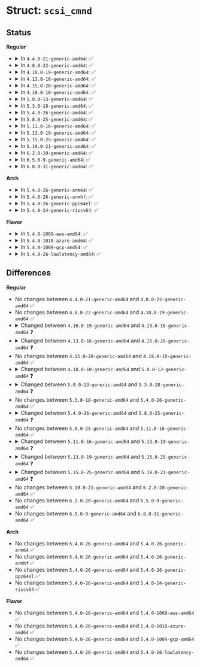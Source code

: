 # Struct: <code>scsi_cmnd</code>

## Status
<b>Regular</b>
<ul>
<li>
<details>
<summary>In <code>4.4.0-21-generic-amd64</code>: ✅</summary>

```c
struct scsi_cmnd {
    struct scsi_device * device;
    struct list_head list;
    struct list_head eh_entry;
    struct delayed_work abort_work;
    int eh_eflags;
    long unsigned int serial_number;
    long unsigned int jiffies_at_alloc;
    int retries;
    int allowed;
    unsigned char prot_op;
    unsigned char prot_type;
    unsigned char prot_flags;
    short unsigned int cmd_len;
    enum dma_data_direction sc_data_direction;
    unsigned char * cmnd;
    struct scsi_data_buffer sdb;
    struct scsi_data_buffer * prot_sdb;
    unsigned int underflow;
    unsigned int transfersize;
    struct request * request;
    unsigned char * sense_buffer;
    void (*)(struct scsi_cmnd *) scsi_done;
    struct scsi_pointer SCp;
    unsigned char * host_scribble;
    int result;
    int flags;
    unsigned char tag;
}
```
</details>
</li>
<li>
<details>
<summary>In <code>4.8.0-22-generic-amd64</code>: ✅</summary>

```c
struct scsi_cmnd {
    struct scsi_device * device;
    struct list_head list;
    struct list_head eh_entry;
    struct delayed_work abort_work;
    int eh_eflags;
    long unsigned int serial_number;
    long unsigned int jiffies_at_alloc;
    int retries;
    int allowed;
    unsigned char prot_op;
    unsigned char prot_type;
    unsigned char prot_flags;
    short unsigned int cmd_len;
    enum dma_data_direction sc_data_direction;
    unsigned char * cmnd;
    struct scsi_data_buffer sdb;
    struct scsi_data_buffer * prot_sdb;
    unsigned int underflow;
    unsigned int transfersize;
    struct request * request;
    unsigned char * sense_buffer;
    void (*)(struct scsi_cmnd *) scsi_done;
    struct scsi_pointer SCp;
    unsigned char * host_scribble;
    int result;
    int flags;
    unsigned char tag;
}
```
</details>
</li>
<li>
<details>
<summary>In <code>4.10.0-19-generic-amd64</code>: ✅</summary>

```c
struct scsi_cmnd {
    struct scsi_device * device;
    struct list_head list;
    struct list_head eh_entry;
    struct delayed_work abort_work;
    int eh_eflags;
    long unsigned int serial_number;
    long unsigned int jiffies_at_alloc;
    int retries;
    int allowed;
    unsigned char prot_op;
    unsigned char prot_type;
    unsigned char prot_flags;
    short unsigned int cmd_len;
    enum dma_data_direction sc_data_direction;
    unsigned char * cmnd;
    struct scsi_data_buffer sdb;
    struct scsi_data_buffer * prot_sdb;
    unsigned int underflow;
    unsigned int transfersize;
    struct request * request;
    unsigned char * sense_buffer;
    void (*)(struct scsi_cmnd *) scsi_done;
    struct scsi_pointer SCp;
    unsigned char * host_scribble;
    int result;
    int flags;
    unsigned char tag;
}
```
</details>
</li>
<li>
<details>
<summary>In <code>4.13.0-16-generic-amd64</code>: ✅</summary>

```c
struct scsi_cmnd {
    struct scsi_request req;
    struct scsi_device * device;
    struct list_head list;
    struct list_head eh_entry;
    struct delayed_work abort_work;
    int eh_eflags;
    long unsigned int serial_number;
    long unsigned int jiffies_at_alloc;
    int retries;
    int allowed;
    unsigned char prot_op;
    unsigned char prot_type;
    unsigned char prot_flags;
    short unsigned int cmd_len;
    enum dma_data_direction sc_data_direction;
    unsigned char * cmnd;
    struct scsi_data_buffer sdb;
    struct scsi_data_buffer * prot_sdb;
    unsigned int underflow;
    unsigned int transfersize;
    struct request * request;
    unsigned char * sense_buffer;
    void (*)(struct scsi_cmnd *) scsi_done;
    struct scsi_pointer SCp;
    unsigned char * host_scribble;
    int result;
    int flags;
    unsigned char tag;
}
```
</details>
</li>
<li>
<details>
<summary>In <code>4.15.0-20-generic-amd64</code>: ✅</summary>

```c
struct scsi_cmnd {
    struct scsi_request req;
    struct scsi_device * device;
    struct list_head list;
    struct list_head eh_entry;
    struct delayed_work abort_work;
    struct callback_head rcu;
    int eh_eflags;
    long unsigned int serial_number;
    long unsigned int jiffies_at_alloc;
    int retries;
    int allowed;
    unsigned char prot_op;
    unsigned char prot_type;
    unsigned char prot_flags;
    short unsigned int cmd_len;
    enum dma_data_direction sc_data_direction;
    unsigned char * cmnd;
    struct scsi_data_buffer sdb;
    struct scsi_data_buffer * prot_sdb;
    unsigned int underflow;
    unsigned int transfersize;
    struct request * request;
    unsigned char * sense_buffer;
    void (*)(struct scsi_cmnd *) scsi_done;
    struct scsi_pointer SCp;
    unsigned char * host_scribble;
    int result;
    int flags;
    unsigned char tag;
}
```
</details>
</li>
<li>
<details>
<summary>In <code>4.18.0-10-generic-amd64</code>: ✅</summary>

```c
struct scsi_cmnd {
    struct scsi_request req;
    struct scsi_device * device;
    struct list_head list;
    struct list_head eh_entry;
    struct delayed_work abort_work;
    struct callback_head rcu;
    int eh_eflags;
    long unsigned int serial_number;
    long unsigned int jiffies_at_alloc;
    int retries;
    int allowed;
    unsigned char prot_op;
    unsigned char prot_type;
    unsigned char prot_flags;
    short unsigned int cmd_len;
    enum dma_data_direction sc_data_direction;
    unsigned char * cmnd;
    struct scsi_data_buffer sdb;
    struct scsi_data_buffer * prot_sdb;
    unsigned int underflow;
    unsigned int transfersize;
    struct request * request;
    unsigned char * sense_buffer;
    void (*)(struct scsi_cmnd *) scsi_done;
    struct scsi_pointer SCp;
    unsigned char * host_scribble;
    int result;
    int flags;
    unsigned char tag;
}
```
</details>
</li>
<li>
<details>
<summary>In <code>5.0.0-13-generic-amd64</code>: ✅</summary>

```c
struct scsi_cmnd {
    struct scsi_request req;
    struct scsi_device * device;
    struct list_head list;
    struct list_head eh_entry;
    struct delayed_work abort_work;
    struct callback_head rcu;
    int eh_eflags;
    long unsigned int serial_number;
    long unsigned int jiffies_at_alloc;
    int retries;
    int allowed;
    unsigned char prot_op;
    unsigned char prot_type;
    unsigned char prot_flags;
    short unsigned int cmd_len;
    enum dma_data_direction sc_data_direction;
    unsigned char * cmnd;
    struct scsi_data_buffer sdb;
    struct scsi_data_buffer * prot_sdb;
    unsigned int underflow;
    unsigned int transfersize;
    struct request * request;
    unsigned char * sense_buffer;
    void (*)(struct scsi_cmnd *) scsi_done;
    struct scsi_pointer SCp;
    unsigned char * host_scribble;
    int result;
    int flags;
    long unsigned int state;
    unsigned char tag;
}
```
</details>
</li>
<li>
<details>
<summary>In <code>5.3.0-18-generic-amd64</code>: ✅</summary>

```c
struct scsi_cmnd {
    struct scsi_request req;
    struct scsi_device * device;
    struct list_head list;
    struct list_head eh_entry;
    struct delayed_work abort_work;
    struct callback_head rcu;
    int eh_eflags;
    long unsigned int jiffies_at_alloc;
    int retries;
    int allowed;
    unsigned char prot_op;
    unsigned char prot_type;
    unsigned char prot_flags;
    short unsigned int cmd_len;
    enum dma_data_direction sc_data_direction;
    unsigned char * cmnd;
    struct scsi_data_buffer sdb;
    struct scsi_data_buffer * prot_sdb;
    unsigned int underflow;
    unsigned int transfersize;
    struct request * request;
    unsigned char * sense_buffer;
    void (*)(struct scsi_cmnd *) scsi_done;
    struct scsi_pointer SCp;
    unsigned char * host_scribble;
    int result;
    int flags;
    long unsigned int state;
    unsigned char tag;
}
```
</details>
</li>
<li>
<details>
<summary>In <code>5.4.0-26-generic-amd64</code>: ✅</summary>

```c
struct scsi_cmnd {
    struct scsi_request req;
    struct scsi_device * device;
    struct list_head list;
    struct list_head eh_entry;
    struct delayed_work abort_work;
    struct callback_head rcu;
    int eh_eflags;
    long unsigned int jiffies_at_alloc;
    int retries;
    int allowed;
    unsigned char prot_op;
    unsigned char prot_type;
    unsigned char prot_flags;
    short unsigned int cmd_len;
    enum dma_data_direction sc_data_direction;
    unsigned char * cmnd;
    struct scsi_data_buffer sdb;
    struct scsi_data_buffer * prot_sdb;
    unsigned int underflow;
    unsigned int transfersize;
    struct request * request;
    unsigned char * sense_buffer;
    void (*)(struct scsi_cmnd *) scsi_done;
    struct scsi_pointer SCp;
    unsigned char * host_scribble;
    int result;
    int flags;
    long unsigned int state;
    unsigned char tag;
}
```
</details>
</li>
<li>
<details>
<summary>In <code>5.8.0-25-generic-amd64</code>: ✅</summary>

```c
struct scsi_cmnd {
    struct scsi_request req;
    struct scsi_device * device;
    struct list_head eh_entry;
    struct delayed_work abort_work;
    struct callback_head rcu;
    int eh_eflags;
    long unsigned int jiffies_at_alloc;
    int retries;
    int allowed;
    unsigned char prot_op;
    unsigned char prot_type;
    unsigned char prot_flags;
    short unsigned int cmd_len;
    enum dma_data_direction sc_data_direction;
    unsigned char * cmnd;
    struct scsi_data_buffer sdb;
    struct scsi_data_buffer * prot_sdb;
    unsigned int underflow;
    unsigned int transfersize;
    struct request * request;
    unsigned char * sense_buffer;
    void (*)(struct scsi_cmnd *) scsi_done;
    struct scsi_pointer SCp;
    unsigned char * host_scribble;
    int result;
    int flags;
    long unsigned int state;
    unsigned char tag;
    unsigned int extra_len;
}
```
</details>
</li>
<li>
<details>
<summary>In <code>5.11.0-16-generic-amd64</code>: ✅</summary>

```c
struct scsi_cmnd {
    struct scsi_request req;
    struct scsi_device * device;
    struct list_head eh_entry;
    struct delayed_work abort_work;
    struct callback_head rcu;
    int eh_eflags;
    long unsigned int jiffies_at_alloc;
    int retries;
    int allowed;
    unsigned char prot_op;
    unsigned char prot_type;
    unsigned char prot_flags;
    short unsigned int cmd_len;
    enum dma_data_direction sc_data_direction;
    unsigned char * cmnd;
    struct scsi_data_buffer sdb;
    struct scsi_data_buffer * prot_sdb;
    unsigned int underflow;
    unsigned int transfersize;
    struct request * request;
    unsigned char * sense_buffer;
    void (*)(struct scsi_cmnd *) scsi_done;
    struct scsi_pointer SCp;
    unsigned char * host_scribble;
    int result;
    int flags;
    long unsigned int state;
    unsigned char tag;
    unsigned int extra_len;
}
```
</details>
</li>
<li>
<details>
<summary>In <code>5.13.0-19-generic-amd64</code>: ✅</summary>

```c
struct scsi_cmnd {
    struct scsi_request req;
    struct scsi_device * device;
    struct list_head eh_entry;
    struct delayed_work abort_work;
    struct callback_head rcu;
    int eh_eflags;
    int budget_token;
    long unsigned int jiffies_at_alloc;
    int retries;
    int allowed;
    unsigned char prot_op;
    unsigned char prot_type;
    unsigned char prot_flags;
    short unsigned int cmd_len;
    enum dma_data_direction sc_data_direction;
    unsigned char * cmnd;
    struct scsi_data_buffer sdb;
    struct scsi_data_buffer * prot_sdb;
    unsigned int underflow;
    unsigned int transfersize;
    struct request * request;
    unsigned char * sense_buffer;
    void (*)(struct scsi_cmnd *) scsi_done;
    struct scsi_pointer SCp;
    unsigned char * host_scribble;
    int result;
    int flags;
    long unsigned int state;
    unsigned char tag;
    unsigned int extra_len;
}
```
</details>
</li>
<li>
<details>
<summary>In <code>5.15.0-25-generic-amd64</code>: ✅</summary>

```c
struct scsi_cmnd {
    struct scsi_request req;
    struct scsi_device * device;
    struct list_head eh_entry;
    struct delayed_work abort_work;
    struct callback_head rcu;
    int eh_eflags;
    int budget_token;
    long unsigned int jiffies_at_alloc;
    int retries;
    int allowed;
    unsigned char prot_op;
    unsigned char prot_type;
    unsigned char prot_flags;
    short unsigned int cmd_len;
    enum dma_data_direction sc_data_direction;
    unsigned char * cmnd;
    struct scsi_data_buffer sdb;
    struct scsi_data_buffer * prot_sdb;
    unsigned int underflow;
    unsigned int transfersize;
    unsigned char * sense_buffer;
    void (*)(struct scsi_cmnd *) scsi_done;
    struct scsi_pointer SCp;
    unsigned char * host_scribble;
    int result;
    int flags;
    long unsigned int state;
    unsigned int extra_len;
}
```
</details>
</li>
<li>
<details>
<summary>In <code>5.19.0-21-generic-amd64</code>: ✅</summary>

```c
struct scsi_cmnd {
    struct scsi_device * device;
    struct list_head eh_entry;
    struct delayed_work abort_work;
    struct callback_head rcu;
    int eh_eflags;
    int budget_token;
    long unsigned int jiffies_at_alloc;
    int retries;
    int allowed;
    unsigned char prot_op;
    unsigned char prot_type;
    unsigned char prot_flags;
    enum scsi_cmnd_submitter submitter;
    short unsigned int cmd_len;
    enum dma_data_direction sc_data_direction;
    unsigned char[32] cmnd;
    struct scsi_data_buffer sdb;
    struct scsi_data_buffer * prot_sdb;
    unsigned int underflow;
    unsigned int transfersize;
    unsigned int resid_len;
    unsigned int sense_len;
    unsigned char * sense_buffer;
    int flags;
    long unsigned int state;
    unsigned int extra_len;
    unsigned char * host_scribble;
    int result;
}
```
</details>
</li>
<li>
<details>
<summary>In <code>6.2.0-20-generic-amd64</code>: ✅</summary>

```c
struct scsi_cmnd {
    struct scsi_device * device;
    struct list_head eh_entry;
    struct delayed_work abort_work;
    struct callback_head rcu;
    int eh_eflags;
    int budget_token;
    long unsigned int jiffies_at_alloc;
    int retries;
    int allowed;
    unsigned char prot_op;
    unsigned char prot_type;
    unsigned char prot_flags;
    enum scsi_cmnd_submitter submitter;
    short unsigned int cmd_len;
    enum dma_data_direction sc_data_direction;
    unsigned char[32] cmnd;
    struct scsi_data_buffer sdb;
    struct scsi_data_buffer * prot_sdb;
    unsigned int underflow;
    unsigned int transfersize;
    unsigned int resid_len;
    unsigned int sense_len;
    unsigned char * sense_buffer;
    int flags;
    long unsigned int state;
    unsigned int extra_len;
    unsigned char * host_scribble;
    int result;
}
```
</details>
</li>
<li>
<details>
<summary>In <code>6.5.0-9-generic-amd64</code>: ✅</summary>

```c
struct scsi_cmnd {
    struct scsi_device * device;
    struct list_head eh_entry;
    struct delayed_work abort_work;
    struct callback_head rcu;
    int eh_eflags;
    int budget_token;
    long unsigned int jiffies_at_alloc;
    int retries;
    int allowed;
    unsigned char prot_op;
    unsigned char prot_type;
    unsigned char prot_flags;
    enum scsi_cmnd_submitter submitter;
    short unsigned int cmd_len;
    enum dma_data_direction sc_data_direction;
    unsigned char[32] cmnd;
    struct scsi_data_buffer sdb;
    struct scsi_data_buffer * prot_sdb;
    unsigned int underflow;
    unsigned int transfersize;
    unsigned int resid_len;
    unsigned int sense_len;
    unsigned char * sense_buffer;
    int flags;
    long unsigned int state;
    unsigned int extra_len;
    unsigned char * host_scribble;
    int result;
}
```
</details>
</li>
<li>
<details>
<summary>In <code>6.8.0-31-generic-amd64</code>: ✅</summary>

```c
struct scsi_cmnd {
    struct scsi_device * device;
    struct list_head eh_entry;
    struct delayed_work abort_work;
    struct callback_head rcu;
    int eh_eflags;
    int budget_token;
    long unsigned int jiffies_at_alloc;
    int retries;
    int allowed;
    unsigned char prot_op;
    unsigned char prot_type;
    unsigned char prot_flags;
    enum scsi_cmnd_submitter submitter;
    short unsigned int cmd_len;
    enum dma_data_direction sc_data_direction;
    unsigned char[32] cmnd;
    struct scsi_data_buffer sdb;
    struct scsi_data_buffer * prot_sdb;
    unsigned int underflow;
    unsigned int transfersize;
    unsigned int resid_len;
    unsigned int sense_len;
    unsigned char * sense_buffer;
    int flags;
    long unsigned int state;
    unsigned int extra_len;
    unsigned char * host_scribble;
    int result;
}
```
</details>
</li>
</ul>
<b>Arch</b>
<ul>
<li>
<details>
<summary>In <code>5.4.0-26-generic-arm64</code>: ✅</summary>

```c
struct scsi_cmnd {
    struct scsi_request req;
    struct scsi_device * device;
    struct list_head list;
    struct list_head eh_entry;
    struct delayed_work abort_work;
    struct callback_head rcu;
    int eh_eflags;
    long unsigned int jiffies_at_alloc;
    int retries;
    int allowed;
    unsigned char prot_op;
    unsigned char prot_type;
    unsigned char prot_flags;
    short unsigned int cmd_len;
    enum dma_data_direction sc_data_direction;
    unsigned char * cmnd;
    struct scsi_data_buffer sdb;
    struct scsi_data_buffer * prot_sdb;
    unsigned int underflow;
    unsigned int transfersize;
    struct request * request;
    unsigned char * sense_buffer;
    void (*)(struct scsi_cmnd *) scsi_done;
    struct scsi_pointer SCp;
    unsigned char * host_scribble;
    int result;
    int flags;
    long unsigned int state;
    unsigned char tag;
}
```
</details>
</li>
<li>
<details>
<summary>In <code>5.4.0-26-generic-armhf</code>: ✅</summary>

```c
struct scsi_cmnd {
    struct scsi_request req;
    struct scsi_device * device;
    struct list_head list;
    struct list_head eh_entry;
    struct delayed_work abort_work;
    struct callback_head rcu;
    int eh_eflags;
    long unsigned int jiffies_at_alloc;
    int retries;
    int allowed;
    unsigned char prot_op;
    unsigned char prot_type;
    unsigned char prot_flags;
    short unsigned int cmd_len;
    enum dma_data_direction sc_data_direction;
    unsigned char * cmnd;
    struct scsi_data_buffer sdb;
    struct scsi_data_buffer * prot_sdb;
    unsigned int underflow;
    unsigned int transfersize;
    struct request * request;
    unsigned char * sense_buffer;
    void (*)(struct scsi_cmnd *) scsi_done;
    struct scsi_pointer SCp;
    unsigned char * host_scribble;
    int result;
    int flags;
    long unsigned int state;
    unsigned char tag;
}
```
</details>
</li>
<li>
<details>
<summary>In <code>5.4.0-26-generic-ppc64el</code>: ✅</summary>

```c
struct scsi_cmnd {
    struct scsi_request req;
    struct scsi_device * device;
    struct list_head list;
    struct list_head eh_entry;
    struct delayed_work abort_work;
    struct callback_head rcu;
    int eh_eflags;
    long unsigned int jiffies_at_alloc;
    int retries;
    int allowed;
    unsigned char prot_op;
    unsigned char prot_type;
    unsigned char prot_flags;
    short unsigned int cmd_len;
    enum dma_data_direction sc_data_direction;
    unsigned char * cmnd;
    struct scsi_data_buffer sdb;
    struct scsi_data_buffer * prot_sdb;
    unsigned int underflow;
    unsigned int transfersize;
    struct request * request;
    unsigned char * sense_buffer;
    void (*)(struct scsi_cmnd *) scsi_done;
    struct scsi_pointer SCp;
    unsigned char * host_scribble;
    int result;
    int flags;
    long unsigned int state;
    unsigned char tag;
}
```
</details>
</li>
<li>
<details>
<summary>In <code>5.4.0-24-generic-riscv64</code>: ✅</summary>

```c
struct scsi_cmnd {
    struct scsi_request req;
    struct scsi_device * device;
    struct list_head list;
    struct list_head eh_entry;
    struct delayed_work abort_work;
    struct callback_head rcu;
    int eh_eflags;
    long unsigned int jiffies_at_alloc;
    int retries;
    int allowed;
    unsigned char prot_op;
    unsigned char prot_type;
    unsigned char prot_flags;
    short unsigned int cmd_len;
    enum dma_data_direction sc_data_direction;
    unsigned char * cmnd;
    struct scsi_data_buffer sdb;
    struct scsi_data_buffer * prot_sdb;
    unsigned int underflow;
    unsigned int transfersize;
    struct request * request;
    unsigned char * sense_buffer;
    void (*)(struct scsi_cmnd *) scsi_done;
    struct scsi_pointer SCp;
    unsigned char * host_scribble;
    int result;
    int flags;
    long unsigned int state;
    unsigned char tag;
}
```
</details>
</li>
</ul>
<b>Flavor</b>
<ul>
<li>
<details>
<summary>In <code>5.4.0-1009-aws-amd64</code>: ✅</summary>

```c
struct scsi_cmnd {
    struct scsi_request req;
    struct scsi_device * device;
    struct list_head list;
    struct list_head eh_entry;
    struct delayed_work abort_work;
    struct callback_head rcu;
    int eh_eflags;
    long unsigned int jiffies_at_alloc;
    int retries;
    int allowed;
    unsigned char prot_op;
    unsigned char prot_type;
    unsigned char prot_flags;
    short unsigned int cmd_len;
    enum dma_data_direction sc_data_direction;
    unsigned char * cmnd;
    struct scsi_data_buffer sdb;
    struct scsi_data_buffer * prot_sdb;
    unsigned int underflow;
    unsigned int transfersize;
    struct request * request;
    unsigned char * sense_buffer;
    void (*)(struct scsi_cmnd *) scsi_done;
    struct scsi_pointer SCp;
    unsigned char * host_scribble;
    int result;
    int flags;
    long unsigned int state;
    unsigned char tag;
}
```
</details>
</li>
<li>
<details>
<summary>In <code>5.4.0-1010-azure-amd64</code>: ✅</summary>

```c
struct scsi_cmnd {
    struct scsi_request req;
    struct scsi_device * device;
    struct list_head list;
    struct list_head eh_entry;
    struct delayed_work abort_work;
    struct callback_head rcu;
    int eh_eflags;
    long unsigned int jiffies_at_alloc;
    int retries;
    int allowed;
    unsigned char prot_op;
    unsigned char prot_type;
    unsigned char prot_flags;
    short unsigned int cmd_len;
    enum dma_data_direction sc_data_direction;
    unsigned char * cmnd;
    struct scsi_data_buffer sdb;
    struct scsi_data_buffer * prot_sdb;
    unsigned int underflow;
    unsigned int transfersize;
    struct request * request;
    unsigned char * sense_buffer;
    void (*)(struct scsi_cmnd *) scsi_done;
    struct scsi_pointer SCp;
    unsigned char * host_scribble;
    int result;
    int flags;
    long unsigned int state;
    unsigned char tag;
}
```
</details>
</li>
<li>
<details>
<summary>In <code>5.4.0-1009-gcp-amd64</code>: ✅</summary>

```c
struct scsi_cmnd {
    struct scsi_request req;
    struct scsi_device * device;
    struct list_head list;
    struct list_head eh_entry;
    struct delayed_work abort_work;
    struct callback_head rcu;
    int eh_eflags;
    long unsigned int jiffies_at_alloc;
    int retries;
    int allowed;
    unsigned char prot_op;
    unsigned char prot_type;
    unsigned char prot_flags;
    short unsigned int cmd_len;
    enum dma_data_direction sc_data_direction;
    unsigned char * cmnd;
    struct scsi_data_buffer sdb;
    struct scsi_data_buffer * prot_sdb;
    unsigned int underflow;
    unsigned int transfersize;
    struct request * request;
    unsigned char * sense_buffer;
    void (*)(struct scsi_cmnd *) scsi_done;
    struct scsi_pointer SCp;
    unsigned char * host_scribble;
    int result;
    int flags;
    long unsigned int state;
    unsigned char tag;
}
```
</details>
</li>
<li>
<details>
<summary>In <code>5.4.0-26-lowlatency-amd64</code>: ✅</summary>

```c
struct scsi_cmnd {
    struct scsi_request req;
    struct scsi_device * device;
    struct list_head list;
    struct list_head eh_entry;
    struct delayed_work abort_work;
    struct callback_head rcu;
    int eh_eflags;
    long unsigned int jiffies_at_alloc;
    int retries;
    int allowed;
    unsigned char prot_op;
    unsigned char prot_type;
    unsigned char prot_flags;
    short unsigned int cmd_len;
    enum dma_data_direction sc_data_direction;
    unsigned char * cmnd;
    struct scsi_data_buffer sdb;
    struct scsi_data_buffer * prot_sdb;
    unsigned int underflow;
    unsigned int transfersize;
    struct request * request;
    unsigned char * sense_buffer;
    void (*)(struct scsi_cmnd *) scsi_done;
    struct scsi_pointer SCp;
    unsigned char * host_scribble;
    int result;
    int flags;
    long unsigned int state;
    unsigned char tag;
}
```
</details>
</li>
</ul>

## Differences
<b>Regular</b>
<ul>
<li>
No changes between <code>4.4.0-21-generic-amd64</code> and <code>4.8.0-22-generic-amd64</code> ✅
</li>
<li>
No changes between <code>4.8.0-22-generic-amd64</code> and <code>4.10.0-19-generic-amd64</code> ✅
</li>
<li>
<details>
<summary>Changed between <code>4.10.0-19-generic-amd64</code> and <code>4.13.0-16-generic-amd64</code> ❓</summary>
<ul>
<li>
<b>Field added. </b>
<code>struct scsi_request req</code>
</li>
</ul>
</details>
</li>
<li>
<details>
<summary>Changed between <code>4.13.0-16-generic-amd64</code> and <code>4.15.0-20-generic-amd64</code> ❓</summary>
<ul>
<li>
<b>Field added. </b>
<code>struct callback_head rcu</code>
</li>
</ul>
</details>
</li>
<li>
No changes between <code>4.15.0-20-generic-amd64</code> and <code>4.18.0-10-generic-amd64</code> ✅
</li>
<li>
<details>
<summary>Changed between <code>4.18.0-10-generic-amd64</code> and <code>5.0.0-13-generic-amd64</code> ❓</summary>
<ul>
<li>
<b>Field added. </b>
<code>long unsigned int state</code>
</li>
</ul>
</details>
</li>
<li>
<details>
<summary>Changed between <code>5.0.0-13-generic-amd64</code> and <code>5.3.0-18-generic-amd64</code> ❓</summary>
<ul>
<li>
<b>Field removed. </b>
<code>long unsigned int serial_number</code>
</li>
</ul>
</details>
</li>
<li>
No changes between <code>5.3.0-18-generic-amd64</code> and <code>5.4.0-26-generic-amd64</code> ✅
</li>
<li>
<details>
<summary>Changed between <code>5.4.0-26-generic-amd64</code> and <code>5.8.0-25-generic-amd64</code> ❓</summary>
<ul>
<li>
<b>Field added. </b>
<code>unsigned int extra_len</code>
</li>
<li>
<b>Field removed. </b>
<code>struct list_head list</code>
</li>
</ul>
</details>
</li>
<li>
No changes between <code>5.8.0-25-generic-amd64</code> and <code>5.11.0-16-generic-amd64</code> ✅
</li>
<li>
<details>
<summary>Changed between <code>5.11.0-16-generic-amd64</code> and <code>5.13.0-19-generic-amd64</code> ❓</summary>
<ul>
<li>
<b>Field added. </b>
<code>int budget_token</code>
</li>
</ul>
</details>
</li>
<li>
<details>
<summary>Changed between <code>5.13.0-19-generic-amd64</code> and <code>5.15.0-25-generic-amd64</code> ❓</summary>
<ul>
<li>
<b>Field removed. </b>
<code>struct request * request</code>
</li>
<li>
<b>Field removed. </b>
<code>unsigned char tag</code>
</li>
</ul>
</details>
</li>
<li>
<details>
<summary>Changed between <code>5.15.0-25-generic-amd64</code> and <code>5.19.0-21-generic-amd64</code> ❓</summary>
<ul>
<li>
<b>Field added. </b>
<code>enum scsi_cmnd_submitter submitter</code>
</li>
<li>
<b>Field added. </b>
<code>unsigned int resid_len</code>
</li>
<li>
<b>Field added. </b>
<code>unsigned int sense_len</code>
</li>
<li>
<b>Field removed. </b>
<code>struct scsi_request req</code>
</li>
<li>
<b>Field removed. </b>
<code>void (*)(struct scsi_cmnd *) scsi_done</code>
</li>
<li>
<b>Field removed. </b>
<code>struct scsi_pointer SCp</code>
</li>
<li>
<b>Field type changed. </b>
<code>unsigned char * cmnd</code> ➡️ <code>unsigned char[32] cmnd</code>
</li>
</ul>
</details>
</li>
<li>
No changes between <code>5.19.0-21-generic-amd64</code> and <code>6.2.0-20-generic-amd64</code> ✅
</li>
<li>
No changes between <code>6.2.0-20-generic-amd64</code> and <code>6.5.0-9-generic-amd64</code> ✅
</li>
<li>
No changes between <code>6.5.0-9-generic-amd64</code> and <code>6.8.0-31-generic-amd64</code> ✅
</li>
</ul>
<b>Arch</b>
<ul>
<li>
No changes between <code>5.4.0-26-generic-amd64</code> and <code>5.4.0-26-generic-arm64</code> ✅
</li>
<li>
No changes between <code>5.4.0-26-generic-amd64</code> and <code>5.4.0-26-generic-armhf</code> ✅
</li>
<li>
No changes between <code>5.4.0-26-generic-amd64</code> and <code>5.4.0-26-generic-ppc64el</code> ✅
</li>
<li>
No changes between <code>5.4.0-26-generic-amd64</code> and <code>5.4.0-24-generic-riscv64</code> ✅
</li>
</ul>
<b>Flavor</b>
<ul>
<li>
No changes between <code>5.4.0-26-generic-amd64</code> and <code>5.4.0-1009-aws-amd64</code> ✅
</li>
<li>
No changes between <code>5.4.0-26-generic-amd64</code> and <code>5.4.0-1010-azure-amd64</code> ✅
</li>
<li>
No changes between <code>5.4.0-26-generic-amd64</code> and <code>5.4.0-1009-gcp-amd64</code> ✅
</li>
<li>
No changes between <code>5.4.0-26-generic-amd64</code> and <code>5.4.0-26-lowlatency-amd64</code> ✅
</li>
</ul>
